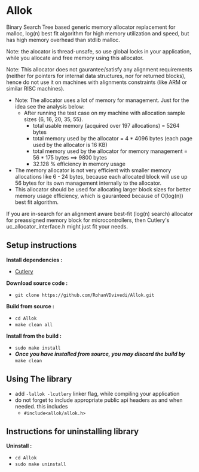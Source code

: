 # Allok
Binary Search Tree based generic memory allocator replacement for malloc, log(n) best fit algorithm for high memory utilization and speed, but has high memory overhead than stdlib malloc.

Note: the alocator is thread-unsafe, so use global locks in your application, while you allocate and free memory using this allocator.

Note: This allocator does not gaurantee/satisfy any alignment requirements (neither for pointers for internal data structures, nor for returned blocks), hence do not use it on machines with alignments constraints (like ARM or similar RISC machines).

 * Note: The allocator uses a lot of memory for management. Just for the idea see the analysis below:
	* After running the test case on my machine with allocation sample sizes {6, 16, 20, 35, 55}.
	  * total usable memory (acquired over 197 allocations) = 5264 bytes
	  * total memory used by the allocator = 4 * 4096 bytes (each page used by the allocator is 16 KB)
	  * total memory used by the allocator for memory management = 56 * 175 bytes ==> 9800 bytes
	  * 32.128 % efficiency in memory usage
 * The memory allocator is not very efficient with smaller memory allocations like 6 - 24 bytes, because each allocated block will use up 56 bytes for its own management internally to the allocator.
 * This allocator should be used for allocating larger block sizes for better memory usage efficiency, which is gauranteed because of O(log(n)) best fit algorithm.

If you are in-search for an alignment aware best-fit (log(n) search) allocator for preassigned memory block for microcontrollers, then Cutlery's uc_allocator_interface.h might just fit your needs.

## Setup instructions
**Install dependencies :**
 * [Cutlery](https://github.com/RohanVDvivedi/Cutlery)

**Download source code :**
 * `git clone https://github.com/RohanVDvivedi/Allok.git`

**Build from source :**
 * `cd Allok`
 * `make clean all`

**Install from the build :**
 * `sudo make install`
 * ***Once you have installed from source, you may discard the build by*** `make clean`

## Using The library
 * add `-lallok -lcutlery` linker flag, while compiling your application
 * do not forget to include appropriate public api headers as and when needed. this includes
   * `#include<allok/allok.h>`

## Instructions for uninstalling library

**Uninstall :**
 * `cd Allok`
 * `sudo make uninstall`
